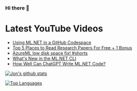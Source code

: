 ### Hi there 👋

# Latest YouTube Videos
<!-- BLOG-POST-LIST:START -->
- [Using ML.NET in a GitHub Codespace](https://www.youtube.com/watch?v=WfCa3jmsGfQ)
- [Top 5 Places to Read Research Papers For Free + 1 Bonus](https://www.youtube.com/watch?v=9N41qx1_uLI)
- [AzureML low disk space fix! #shorts](https://www.youtube.com/watch?v=SwAqyzttf64)
- [What&#39;s New in the ML.NET CLI](https://www.youtube.com/watch?v=ZApDu_Q_0-8)
- [How Well Can ChatGPT Write ML.NET Code?](https://www.youtube.com/watch?v=FW7y0shXhlQ)
<!-- BLOG-POST-LIST:END -->


[![Jon's github stats](https://github-readme-stats.vercel.app/api?username=jwood803&show_icons=true&theme=dark)](https://github.com/anuraghazra/github-readme-stats)

[![Top Languages](https://github-readme-stats.vercel.app/api/top-langs/?username=jwood803&layout=compact&theme=dark)](https://github.com/anuraghazra/github-readme-stats)

<!--
**jwood803/jwood803** is a ✨ _special_ ✨ repository because its `README.md` (this file) appears on your GitHub profile.

Here are some ideas to get you started:

- 🔭 I’m currently working on ...
- 🌱 I’m currently learning ...
- 👯 I’m looking to collaborate on ...
- 🤔 I’m looking for help with ...
- 💬 Ask me about ...
- 📫 How to reach me: ...
- 😄 Pronouns: ...
- ⚡ Fun fact: ...
-->
